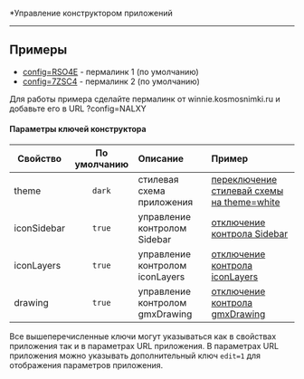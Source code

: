*Управление конструктором приложений

---

Примеры
------
  * [config=RSO4E](https://originalsin.github.io/svelte.geomixer/public/?config=RSO4E) - пермалинк 1 (по умолчанию)
  * [config=7ZSC4](https://originalsin.github.io/svelte.geomixer/public/?config=7ZSC4) - пермалинк 2 (по умолчанию)

  
 Для работы примера сделайте пермалинк от winnie.kosmosnimki.ru и добавьте его в URL ?config=NALXY
 
 #### Параметры ключей конструктора

Свойство|По умолчанию|Описание|Пример
------|:---------:|:-----------|:-----------
theme|`dark`| стилевая схема приложения| [переключение стилевай схемы на theme=white](https://originalsin.github.io/svelte.geomixer/public/?config=7ZSC4&theme=white)
iconSidebar|`true`| управление контролом Sidebar| [отключение контрола Sidebar](https://originalsin.github.io/svelte.geomixer/public/?config=7ZSC4&iconSidebar=false)
iconLayers|`true`| управление контролом iconLayers| [отключение контрола iconLayers](https://originalsin.github.io/svelte.geomixer/public/?config=7ZSC4&iconLayers=false)
drawing|`true`| управление контролом gmxDrawing| [отключение контрола gmxDrawing](https://originalsin.github.io/svelte.geomixer/public/?config=7ZSC4&drawing=false)

Все вышеперечисленные ключи могут указываться как в свойствах приложения так и в параметрах URL приложения.
В параметрах URL приложения можно указывать дополнительный ключ `edit=1` для отображения параметров приложения.
